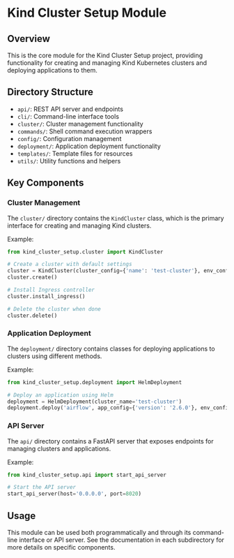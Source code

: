 # Kind Cluster Setup Module

## Overview

This is the core module for the Kind Cluster Setup project, providing functionality for creating and managing Kind Kubernetes clusters and deploying applications to them.

## Directory Structure

- `api/`: REST API server and endpoints
- `cli/`: Command-line interface tools
- `cluster/`: Cluster management functionality
- `commands/`: Shell command execution wrappers
- `config/`: Configuration management
- `deployment/`: Application deployment functionality
- `templates/`: Template files for resources
- `utils/`: Utility functions and helpers

## Key Components

### Cluster Management

The `cluster/` directory contains the `KindCluster` class, which is the primary interface for creating and managing Kind clusters.

Example:
```python
from kind_cluster_setup.cluster import KindCluster

# Create a cluster with default settings
cluster = KindCluster(cluster_config={'name': 'test-cluster'}, env_config={'namespace': 'test'})
cluster.create()

# Install Ingress controller
cluster.install_ingress()

# Delete the cluster when done
cluster.delete()
```

### Application Deployment

The `deployment/` directory contains classes for deploying applications to clusters using different methods.

Example:
```python
from kind_cluster_setup.deployment import HelmDeployment

# Deploy an application using Helm
deployment = HelmDeployment(cluster_name='test-cluster')
deployment.deploy('airflow', app_config={'version': '2.6.0'}, env_config={'namespace': 'airflow'})
```

### API Server

The `api/` directory contains a FastAPI server that exposes endpoints for managing clusters and applications.

Example:
```python
from kind_cluster_setup.api import start_api_server

# Start the API server
start_api_server(host='0.0.0.0', port=8020)
```

## Usage

This module can be used both programmatically and through its command-line interface or API server. See the documentation in each subdirectory for more details on specific components.
